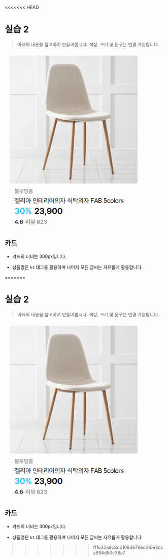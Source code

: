 <<<<<<< HEAD
# 실습 2

> 아래의 내용을 참고하여 만들어봅시다. 색상, 크기 및 문구는 변경 가능합니다.

![이미지](./README.PNG)

## 카드

* 카드의 너비는 300px입니다.

* 상품명은 `h3` 태그를 활용하며 나머지 모든 글씨는 자유롭게 활용합니다.

=======
# 실습 2

> 아래의 내용을 참고하여 만들어봅시다. 색상, 크기 및 문구는 변경 가능합니다.

![이미지](./README.PNG)

## 카드

* 카드의 너비는 300px입니다.

* 상품명은 `h3` 태그를 활용하며 나머지 모든 글씨는 자유롭게 활용합니다.

>>>>>>> ff1632a9c8d61083e78ec316e2cca694d50c38a7
